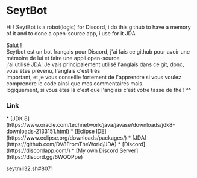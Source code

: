 <h1>SeytBot</h1>
Hi !
SeytBot is a robot(logic) for Discord, i do this github to have a memory of it and to done a open-source app, i use for it JDA

<p>Salut ! 
<br>Seytbot est un bot français pour Discord, j'ai fais ce github pour avoir une mémoire de lui et faire une appli open-source, <br>j'ai utilisé JDA. Je vais principalement utilisé l'anglais dans ce git, donc, vous êtes prévenu, l'anglais c'est très <br>important, et je vous conseille fortement de l'apprendre si vous voulez comprendre le code ainsi que mes commentaires mais <br>logiquement, si vous êtes là c'est que l'anglais c'est votre tasse de thé ! ^^
</p>

<h3>Link</h5>
* [JDK 8](https://www.oracle.com/technetwork/java/javase/downloads/jdk8-downloads-2133151.html)
* [Eclipse IDE](https://www.eclipse.org/downloads/packages/)
* [JDA](https://github.com/DV8FromTheWorld/JDA)
* [Discord](https://discordapp.com/)
* [My own Discord Server](https://discord.gg/6WQQPpe)

seytmil32.sh#8071
